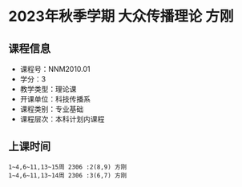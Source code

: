 # 2023年秋季学期 大众传播理论 方刚






## 课程信息

- 课程号：NNM2010.01
- 学分：3
- 教学类型：理论课
- 开课单位：科技传播系
- 课程类别：专业基础
- 课程层次：本科计划内课程

## 上课时间

```
1~4,6~11,13~15周 2306 :2(8,9) 方刚
1~4,6~11,13~14周 2306 :3(6,7) 方刚
```

